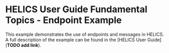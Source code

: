 # HELICS User Guide Fundamental Topics - Endpoint Example

This example demonstrates the use of endpoints and messages in HELICS. A full description of the example can be found in the [HELICS User Guide](**TODO add link**).